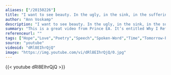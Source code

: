 ```yaml
---
aliases: ["/20150226"]
title: "I want to see beauty. In the ugly, in the sink, in the suffering, in the daily, in all the days before I die, the moments before I sleep."
author: "Ann Voskamp"
description: "I want to see beauty. In the ugly, in the sink, in the suffering, in the daily, in all the days before I die, the moments before I sleep. - Ann Voskamp quotes from GetInspired365.com"
summary: "This is a great video from Prince EA. It’s entitled Why I Refuse to Let Technology Control Me. You need not delete your social networks or destroy your cell phones, the message is simple, be balanced, be mindful, be present, be here."
referenceurl: ""
tags: ["Hope","Love","Poetry","Speech","Spoken-Word","Time","Tomorrow-Page",]
source: "youtube"
videoid: "dRl8EIhrQjQ"
image: "https://img.youtube.com/vi/dRl8EIhrQjQ/0.jpg"
---
```


{{< youtube dRl8EIhrQjQ >}}
